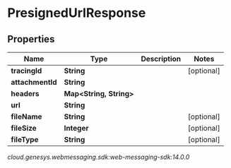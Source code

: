 # PresignedUrlResponse


## Properties

| Name | Type | Description | Notes |
| ------------ | ------------- | ------------- | ------------- |
| **tracingId** | **String** |  |  [optional] |
| **attachmentId** | **String** |  |  |
| **headers** | **Map&lt;String, String&gt;** |  |  |
| **url** | **String** |  |  |
| **fileName** | **String** |  |  [optional] |
| **fileSize** | **Integer** |  |  [optional] |
| **fileType** | **String** |  |  [optional] |




_cloud.genesys.webmessaging.sdk:web-messaging-sdk:14.0.0_
